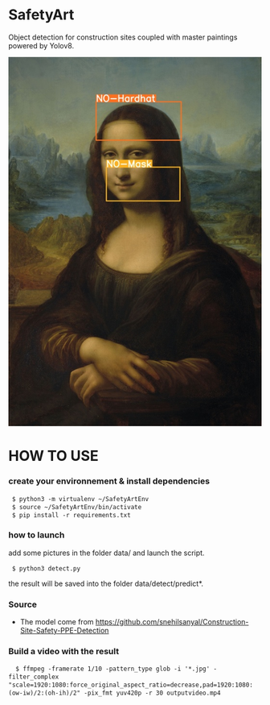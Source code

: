 # SafetyArt
Object detection for construction sites coupled with master paintings powered by Yolov8.

![alt text](leonard_de_vinci_la_joconde_detected.jpg)

# HOW TO USE

### create your environnement & install dependencies
```
 $ python3 -m virtualenv ~/SafetyArtEnv
 $ source ~/SafetyArtEnv/bin/activate
 $ pip install -r requirements.txt

``` 

### how to launch
add some pictures in the folder data/ and launch the script.

```
 $ python3 detect.py
```

the result will be saved into the folder data/detect/predict*.

### Source
 - The model come from https://github.com/snehilsanyal/Construction-Site-Safety-PPE-Detection

### Build a video with the result

```
  $ ffmpeg -framerate 1/10 -pattern_type glob -i '*.jpg' -filter_complex "scale=1920:1080:force_original_aspect_ratio=decrease,pad=1920:1080:(ow-iw)/2:(oh-ih)/2" -pix_fmt yuv420p -r 30 outputvideo.mp4
```